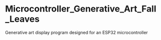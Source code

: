 # Microcontroller_Generative_Art_Fall_Leaves
Generative art display program designed for an ESP32 microcontroller
